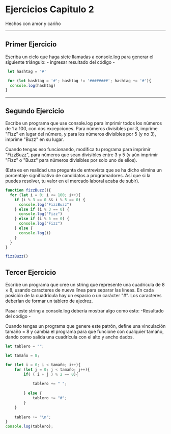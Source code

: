 # Ejercicios Capitulo 2

Hechos con amor y cariño

------------

## Primer Ejercicio

Escriba un ciclo que haga siete llamadas a console.log para generar el siguiente triángulo: - ingresar resultado del código -

```javascript
 let hashtag = '#'

 for (let hashtag = '#'; hashtag != '########'; hashtag += '#'){
  console.log(hashtag)
} 
```

------------

## Segundo Ejercicio

Escribe un programa que use console.log para imprimir todos los números de 1 a 100, con dos excepciones. Para números divisibles por 3, imprime "Fizz" en lugar del número, y para los números divisibles por 5 (y no 3), imprime "Buzz" en su lugar.

Cuando tengas eso funcionando, modifica tu programa para imprimir "FizzBuzz", para números que sean divisibles entre 3 y 5 (y aún imprimir "Fizz" o "Buzz" para números divisibles por solo uno de ellos).

(Esta es en realidad una pregunta de entrevista que se ha dicho elimina un porcentaje significativo de candidatos a programadores. Así que si la puedes resolver, tu valor en el mercado laboral acaba de subir).

```javascript
function fizzBuzz(){
  for (let i = 0; i <= 100; i++){
    if (i % 3 == 0 && i % 5 == 0) {
      console.log("FizzBuzz")
    } else if (i % 3 == 0) {
      console.log("Fizz")
    } else if (i % 5 == 0) {
      console.log("Fizz")
    } else {
      console.log(i)
    }
  }
}

fizzBuzz()
```

## Tercer Ejercicio

Escribe un programa que cree un string que represente una cuadrícula de 8 × 8, usando caracteres de nueva línea para separar las líneas. En cada posición de la cuadrícula hay un espacio o un carácter "#". Los caracteres deberían de formar un tablero de ajedrez.

Pasar este string a console.log debería mostrar algo como esto: -Resultado del código -

Cuando tengas un programa que genere este patrón, define una vinculación tamaño = 8 y cambia el programa para que funcione con cualquier tamaño, dando como salida una cuadrícula con el alto y ancho dados.

``` javascript
let tablero = "";

let tamaño = 8;

for (let i = 0; i < tamaño; i++){ 
    for (let j = 0; j < tamaño; j++){
        if( ( i + j ) % 2 == 0){
          
            tablero += " ";
          
        } else {
            tablero += "#";
        }
    }
  
    tablero += "\n";
}
console.log(tablero);
```